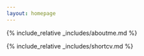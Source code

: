 ```yaml
---
layout: homepage
---
```



{% include_relative _includes/aboutme.md %}

{% include_relative _includes/shortcv.md %}